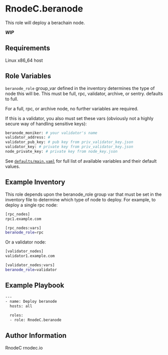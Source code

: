 RnodeC.beranode
=========

This role will deploy a berachain node.

***WIP***

Requirements
------------

Linux x86_64 host

Role Variables
--------------

`beranode_role` group_var defined in the inventory determines the type of node this will be.  This must be full, rpc, validator, archive, or sentry.  defaults to full.

For a full, rpc, or archive node, no further variables are required.

If this is a validator, you also must set these vars (obviously not a highly secure way of handling sensitive keys):
```bash
beranode_moniker: # your validator's name
validator_address: #
validator_pub_key: # pub key from priv_validator_key.json
validator_key: # private key from priv_validator_key.json
node_private_key: # private key from node_key.json
```

See [`defaults/main.yaml`](defaults/main.yaml) for full list of available variables and their default values.


Example Inventory
----------------
This role depends upon the beranode_role group var that must be set in the inventory file to determine which type of node to deploy.  For example, to deploy a single rpc node:

```bash
[rpc_nodes]
rpc1.example.com

[rpc_nodes:vars]
beranode_role=rpc
```

Or a validator node:
```bash
[validator_nodes]
validator1.example.com

[validator_nodes:vars]
beranode_role=validator
```

Example Playbook
----------------

```bash
---
- name: Deploy beranode
  hosts: all

  roles:
  - role: RnodeC.beranode
```

Author Information
------------------

RnodeC
rnodec.io
